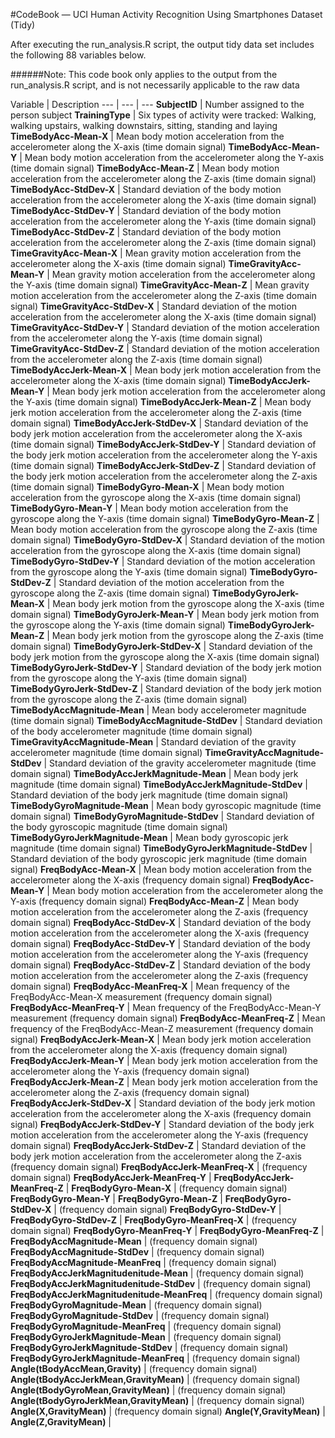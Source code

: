 #CodeBook — UCI Human Activity Recognition Using Smartphones Dataset (Tidy)

After executing the run_analysis.R script, the output tidy data set includes the following 88 variables below.

######Note: This code book only applies to the output from the run_analysis.R script, and is not necessarily applicable to the raw data

Variable | Description 
--- | --- | ---
**SubjectID** | Number assigned to the person subject
**TrainingType** | Six types of activity were tracked: Walking, walking upstairs, walking downstairs, sitting, standing and laying
**TimeBodyAcc-Mean-X** | Mean body motion acceleration from the accelerometer along the X-axis (time domain signal)
**TimeBodyAcc-Mean-Y** | Mean body motion acceleration from the accelerometer along the Y-axis (time domain signal)
**TimeBodyAcc-Mean-Z** | Mean body motion acceleration from the accelerometer along the Z-axis (time domain signal)
**TimeBodyAcc-StdDev-X** | Standard deviation of the body motion acceleration from the accelerometer along the X-axis (time domain signal)
**TimeBodyAcc-StdDev-Y** | Standard deviation of the body motion acceleration from the accelerometer along the Y-axis (time domain signal)
**TimeBodyAcc-StdDev-Z** | Standard deviation of the body motion acceleration from the accelerometer along the Z-axis (time domain signal)
**TimeGravityAcc-Mean-X** | Mean gravity motion acceleration from the accelerometer along the X-axis (time domain signal)
**TimeGravityAcc-Mean-Y** | Mean gravity motion acceleration from the accelerometer along the Y-axis (time domain signal)
**TimeGravityAcc-Mean-Z** | Mean gravity motion acceleration from the accelerometer along the Z-axis (time domain signal)
**TimeGravityAcc-StdDev-X** | Standard deviation of the motion acceleration from the accelerometer along the X-axis (time domain signal)
**TimeGravityAcc-StdDev-Y** | Standard deviation of the motion acceleration from the accelerometer along the Y-axis (time domain signal)
**TimeGravityAcc-StdDev-Z** | Standard deviation of the motion acceleration from the accelerometer along the Z-axis (time domain signal)
**TimeBodyAccJerk-Mean-X** | Mean body jerk motion acceleration from the accelerometer along the X-axis (time domain signal)
**TimeBodyAccJerk-Mean-Y** | Mean body jerk motion acceleration from the accelerometer along the Y-axis (time domain signal)
**TimeBodyAccJerk-Mean-Z** | Mean body jerk motion acceleration from the accelerometer along the Z-axis (time domain signal)
**TimeBodyAccJerk-StdDev-X** | Standard deviation of the body jerk motion acceleration from the accelerometer along the X-axis (time domain signal)
**TimeBodyAccJerk-StdDev-Y** | Standard deviation of the body jerk motion acceleration from the accelerometer along the Y-axis (time domain signal)
**TimeBodyAccJerk-StdDev-Z** | Standard deviation of the body jerk motion acceleration from the accelerometer along the Z-axis (time domain signal)
**TimeBodyGyro-Mean-X** | Mean body motion acceleration from the gyroscope along the X-axis (time domain signal)
**TimeBodyGyro-Mean-Y** | Mean body motion acceleration from the gyroscope along the Y-axis (time domain signal)
**TimeBodyGyro-Mean-Z** | Mean body motion acceleration from the gyroscope along the Z-axis (time domain signal)
**TimeBodyGyro-StdDev-X** | Standard deviation of the motion acceleration from the gyroscope along the X-axis (time domain signal)
**TimeBodyGyro-StdDev-Y** | Standard deviation of the motion acceleration from the gyroscope along the Y-axis (time domain signal)
**TimeBodyGyro-StdDev-Z** | Standard deviation of the motion acceleration from the gyroscope along the Z-axis (time domain signal)
**TimeBodyGyroJerk-Mean-X** | Mean body jerk motion from the gyroscope along the X-axis (time domain signal)
**TimeBodyGyroJerk-Mean-Y** | Mean body jerk motion from the gyroscope along the Y-axis (time domain signal)
**TimeBodyGyroJerk-Mean-Z** | Mean body jerk motion from the gyroscope along the Z-axis (time domain signal)
**TimeBodyGyroJerk-StdDev-X** | Standard deviation of the body jerk motion from the gyroscope along the X-axis (time domain signal)
**TimeBodyGyroJerk-StdDev-Y** | Standard deviation of the body jerk motion from the gyroscope along the Y-axis (time domain signal)
**TimeBodyGyroJerk-StdDev-Z** | Standard deviation of the body jerk motion from the gyroscope along the Z-axis (time domain signal)
**TimeBodyAccMagnitude-Mean** | Mean body accelerometer magnitude (time domain signal)
**TimeBodyAccMagnitude-StdDev** | Standard deviation of the body accelerometer magnitude (time domain signal)
**TimeGravityAccMagnitude-Mean** | Standard deviation of the gravity accelerometer magnitude (time domain signal)
**TimeGravityAccMagnitude-StdDev** | Standard deviation of the gravity accelerometer magnitude (time domain signal)
**TimeBodyAccJerkMagnitude-Mean** | Mean body jerk magnitude (time domain signal)
**TimeBodyAccJerkMagnitude-StdDev** | Standard deviation of the body jerk magnitude (time domain signal)
**TimeBodyGyroMagnitude-Mean** | Mean body gyroscopic magnitude (time domain signal)
**TimeBodyGyroMagnitude-StdDev** | Standard deviation of the body gyroscopic magnitude (time domain signal)
**TimeBodyGyroJerkMagnitude-Mean** | Mean body gyroscopic jerk magnitude (time domain signal)
**TimeBodyGyroJerkMagnitude-StdDev** | Standard deviation of the body gyroscopic jerk magnitude (time domain signal)
**FreqBodyAcc-Mean-X** | Mean body motion acceleration from the accelerometer along the X-axis (frequency domain signal)
**FreqBodyAcc-Mean-Y** | Mean body motion acceleration from the accelerometer along the Y-axis (frequency domain signal)
**FreqBodyAcc-Mean-Z** | Mean body motion acceleration from the accelerometer along the Z-axis (frequency domain signal)
**FreqBodyAcc-StdDev-X** | Standard deviation of the body motion acceleration from the accelerometer along the X-axis (frequency domain signal)
**FreqBodyAcc-StdDev-Y** | Standard deviation of the body motion acceleration from the accelerometer along the Y-axis (frequency domain signal)
**FreqBodyAcc-StdDev-Z** | Standard deviation of the body motion acceleration from the accelerometer along the Z-axis (frequency domain signal)
**FreqBodyAcc-MeanFreq-X** | Mean frequency of the FreqBodyAcc-Mean-X measurement (frequency domain signal)
**FreqBodyAcc-MeanFreq-Y** | Mean frequency of the FreqBodyAcc-Mean-Y measurement (frequency domain signal)
**FreqBodyAcc-MeanFreq-Z** | Mean frequency of the FreqBodyAcc-Mean-Z measurement (frequency domain signal)
**FreqBodyAccJerk-Mean-X** | Mean body jerk motion acceleration from the accelerometer along the X-axis (frequency domain signal)
**FreqBodyAccJerk-Mean-Y** | Mean body jerk motion acceleration from the accelerometer along the Y-axis (frequency domain signal)
**FreqBodyAccJerk-Mean-Z** | Mean body jerk motion acceleration from the accelerometer along the Z-axis (frequency domain signal)
**FreqBodyAccJerk-StdDev-X** | Standard deviation of the body jerk motion acceleration from the accelerometer along the X-axis (frequency domain signal)
**FreqBodyAccJerk-StdDev-Y** | Standard deviation of the body jerk motion acceleration from the accelerometer along the Y-axis (frequency domain signal)
**FreqBodyAccJerk-StdDev-Z** | Standard deviation of the body jerk motion acceleration from the accelerometer along the Z-axis (frequency domain signal)
**FreqBodyAccJerk-MeanFreq-X** | (frequency domain signal)
**FreqBodyAccJerk-MeanFreq-Y** | 
**FreqBodyAccJerk-MeanFreq-Z** | 
**FreqBodyGyro-Mean-X** | (frequency domain signal)
**FreqBodyGyro-Mean-Y** | 
**FreqBodyGyro-Mean-Z** | 
**FreqBodyGyro-StdDev-X** | (frequency domain signal)
**FreqBodyGyro-StdDev-Y** | 
**FreqBodyGyro-StdDev-Z** | 
**FreqBodyGyro-MeanFreq-X** | (frequency domain signal)
**FreqBodyGyro-MeanFreq-Y** | 
**FreqBodyGyro-MeanFreq-Z** | 
**FreqBodyAccMagnitude-Mean** | (frequency domain signal)
**FreqBodyAccMagnitude-StdDev** | (frequency domain signal)
**FreqBodyAccMagnitude-MeanFreq** | (frequency domain signal)
**FreqBodyAccJerkMagnitudenitude-Mean** | (frequency domain signal)
**FreqBodyAccJerkMagnitudenitude-StdDev** | (frequency domain signal)
**FreqBodyAccJerkMagnitudenitude-MeanFreq** | (frequency domain signal)
**FreqBodyGyroMagnitude-Mean** | (frequency domain signal)
**FreqBodyGyroMagnitude-StdDev** | (frequency domain signal)
**FreqBodyGyroMagnitude-MeanFreq** | (frequency domain signal)
**FreqBodyGyroJerkMagnitude-Mean** | (frequency domain signal)
**FreqBodyGyroJerkMagnitude-StdDev** | (frequency domain signal)
**FreqBodyGyroJerkMagnitude-MeanFreq** | (frequency domain signal)
**Angle(tBodyAccMean,Gravity)** | (frequency domain signal)
**Angle(tBodyAccJerkMean,GravityMean)** | (frequency domain signal)
**Angle(tBodyGyroMean,GravityMean)** | (frequency domain signal)
**Angle(tBodyGyroJerkMean,GravityMean)** | (frequency domain signal)
**Angle(X,GravityMean)** | (frequency domain signal)
**Angle(Y,GravityMean)** | 
**Angle(Z,GravityMean)** | 
